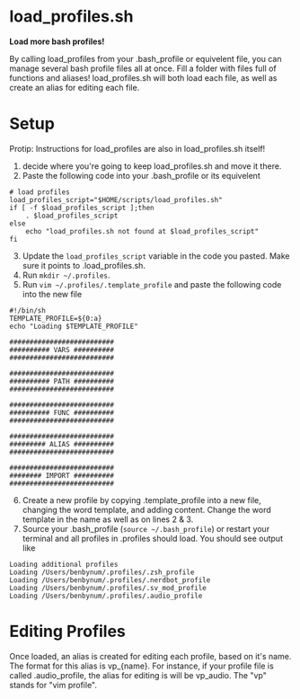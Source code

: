 # load_profiles.sh
**Load more bash profiles!**

By calling load_profiles from your .bash_profile or equivelent file, you can manage several bash profile files all at once. Fill a folder with files full of functions and aliases! load_profiles.sh will both load each file, as well as create an alias for editing each file. 

# Setup
Protip: Instructions for load_profiles are also in load_profiles.sh itself!

1. decide where you're going to keep load_profiles.sh and move it there. 
2. Paste the following code into your .bash_profile or its equivelent
```
# load profiles
load_profiles_script="$HOME/scripts/load_profiles.sh"
if [ -f $load_profiles_script ];then
    . $load_profiles_script
else
    echo "load_profiles.sh not found at $load_profiles_script"
fi
```
3. Update the `load_profiles_script` variable in the code you pasted. Make sure it points to .load_profiles.sh.
4. Run `mkdir ~/.profiles`.
5. Run `vim ~/.profiles/.template_profile` and paste the following code into the new file
```
#!/bin/sh
TEMPLATE_PROFILE=${0:a}
echo "Loading $TEMPLATE_PROFILE"

##########################
########## VARS ##########
##########################

##########################
########## PATH ##########
##########################

##########################
########## FUNC ##########
##########################

##########################
######### ALIAS ##########
##########################

##########################
######## IMPORT ##########
##########################
```
6. Create a new profile by copying .template_profile into a new file, changing the word template, and adding content. Change the word template in the name as well as on lines 2 & 3.
7. Source your .bash_profile (`source ~/.bash_profile`) or restart your terminal and all profiles in .profiles should load. You should see output like
```
Loading additional profiles
Loading /Users/benbynum/.profiles/.zsh_profile
Loading /Users/benbynum/.profiles/.nerdbot_profile
Loading /Users/benbynum/.profiles/.sv_mod_profile
Loading /Users/benbynum/.profiles/.audio_profile
```
# Editing Profiles
Once loaded, an alias is created for editing each profile, based on it's name. The format for this alias is vp_{name}. For instance, if your profile file is called .audio_profile, the alias for editing is will be vp_audio. The "vp" stands for "vim profile".
